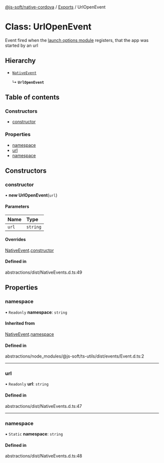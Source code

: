 [@js-soft/native-cordova](../README.md) / [Exports](../modules.md) / UrlOpenEvent

# Class: UrlOpenEvent

Event fired when the [launch options module](./INativeLaunchOptions.md) registers, that the app was started by an url

## Hierarchy

-   [`NativeEvent`](NativeEvent.md)

    ↳ **`UrlOpenEvent`**

## Table of contents

### Constructors

-   [constructor](UrlOpenEvent.md#constructor)

### Properties

-   [namespace](UrlOpenEvent.md#namespace)
-   [url](UrlOpenEvent.md#url)
-   [namespace](UrlOpenEvent.md#namespace)

## Constructors

### constructor

• **new UrlOpenEvent**(`url`)

#### Parameters

| Name  | Type     |
| :---- | :------- |
| `url` | `string` |

#### Overrides

[NativeEvent](NativeEvent.md).[constructor](NativeEvent.md#constructor)

#### Defined in

abstractions/dist/NativeEvents.d.ts:49

## Properties

### namespace

• `Readonly` **namespace**: `string`

#### Inherited from

[NativeEvent](NativeEvent.md).[namespace](NativeEvent.md#namespace)

#### Defined in

abstractions/node_modules/@js-soft/ts-utils/dist/events/Event.d.ts:2

---

### url

• `Readonly` **url**: `string`

#### Defined in

abstractions/dist/NativeEvents.d.ts:47

---

### namespace

▪ `Static` **namespace**: `string`

#### Defined in

abstractions/dist/NativeEvents.d.ts:48
